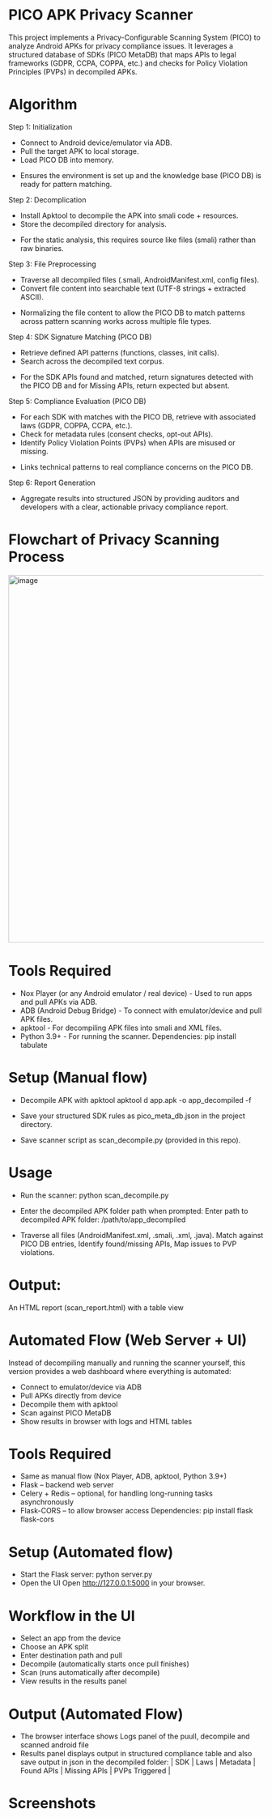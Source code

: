 # PICO APK Privacy Scanner

This project implements a Privacy-Configurable Scanning System (PICO) to analyze Android APKs for privacy compliance issues. It leverages a structured database of SDKs (PICO MetaDB) that maps APIs to legal frameworks (GDPR, CCPA, COPPA, etc.) and checks for Policy Violation Principles (PVPs) in decompiled APKs.

# Algorithm
Step 1: Initialization
-	Connect to Android device/emulator via ADB.
-	Pull the target APK to local storage.
-	Load PICO DB into memory.
* Ensures the environment is set up and the knowledge base (PICO DB) is ready for pattern matching.

Step 2: Decomplication
-	Install Apktool to decompile the APK into smali code + resources.
-	Store the decompiled directory for analysis.
* For the static analysis, this requires source like files (smali) rather than raw binaries.

Step 3: File Preprocessing
-	Traverse all decompiled files (.smali, AndroidManifest.xml, config files).
-	Convert file content into searchable text (UTF-8 strings + extracted ASCII).
* Normalizing the file content to allow the PICO DB to match patterns across pattern scanning works across multiple file types.

Step 4: SDK Signature Matching (PICO DB)
-	Retrieve defined API patterns (functions, classes, init calls).
-	Search across the decompiled text corpus.
* For the SDK APIs found and matched, return signatures detected with the PICO DB and for Missing APIs, return expected but absent.

Step 5: Compliance Evaluation (PICO DB)
-	For each SDK with matches with the PICO DB, retrieve with associated laws (GDPR, COPPA, CCPA, etc.).
-	Check for metadata rules (consent checks, opt-out APIs).
-	Identify Policy Violation Points (PVPs) when APIs are misused or missing.
* Links technical patterns to real compliance concerns on the PICO DB.

Step 6: Report Generation
-	Aggregate results into structured JSON by providing auditors and developers with a clear, actionable privacy compliance report.


# Flowchart of Privacy Scanning Process
<img width="768" height="726" alt="image" src="https://github.com/user-attachments/assets/7d2b6521-1e1a-48a8-b480-37ef4c1e8199" />

# Tools Required
* Nox Player (or any Android emulator / real device) - Used to run apps and pull APKs via ADB.
* ADB (Android Debug Bridge) - To connect with emulator/device and pull APK files.
* apktool - For decompiling APK files into smali and XML files.
* Python 3.9+ - For running the scanner.
Dependencies: pip install tabulate

# Setup (Manual flow)
- Decompile APK with apktool
apktool d app.apk -o app_decompiled -f

- Save your structured SDK rules as pico_meta_db.json in the project directory.
- Save scanner script as scan_decompile.py (provided in this repo).

# Usage
- Run the scanner:
python scan_decompile.py

- Enter the decompiled APK folder path when prompted:
Enter path to decompiled APK folder: /path/to/app_decompiled

- Traverse all files (AndroidManifest.xml, .smali, .xml, .java).
Match against PICO DB entries, Identify found/missing APIs, Map issues to PVP violations.

# Output:
An HTML report (scan_report.html) with a table view

#
#

# Automated Flow (Web Server + UI)
Instead of decompiling manually and running the scanner yourself, this version provides a web dashboard where everything is automated:
- Connect to emulator/device via ADB
- Pull APKs directly from device
- Decompile them with apktool
- Scan against PICO MetaDB
- Show results in browser with logs and HTML tables

# Tools Required
- Same as manual flow (Nox Player, ADB, apktool, Python 3.9+)
- Flask – backend web server
- Celery + Redis – optional, for handling long-running tasks asynchronously
- Flask-CORS – to allow browser access
Dependencies: pip install flask flask-cors

# Setup (Automated flow)
- Start the Flask server: python server.py
- Open the UI
Open http://127.0.0.1:5000 in your browser.

# Workflow in the UI
- Select an app from the device
- Choose an APK split
- Enter destination path and pull
- Decompile (automatically starts once pull finishes)
- Scan (runs automatically after decompile)
- View results in the results panel

# Output (Automated Flow)
- The browser interface shows Logs panel of the puull, decompile and scanned android file
- Results panel displays output in structured compliance table and also save output in json in the decompiled folder:
| SDK | Laws | Metadata | Found APIs | Missing APIs | PVPs Triggered |

# Screenshots
